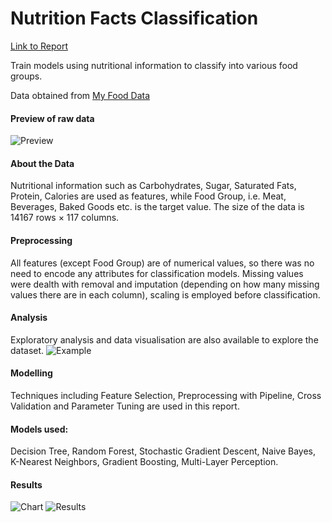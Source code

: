 # Nutrition Facts Classification

[Link to Report](https://github.com/pymche/Machine-Learning-Nutrition-Classification/blob/master/Nutrition_Analysis.ipynb)

Train models using nutritional information to classify into various food groups.

Data obtained from [My Food Data](https://tools.myfooddata.com/nutrition-facts-database-spreadsheet.php)

#### Preview of raw data
![Preview](https://i.imgur.com/mPxcRaQ.png)

#### About the Data

Nutritional information such as Carbohydrates, Sugar, Saturated Fats, Protein, Calories are used as features, while Food Group, i.e. Meat, Beverages, Baked Goods etc. is the target value. The size of the data is 14167 rows × 117 columns.

#### Preprocessing

All features (except Food Group) are of numerical values, so there was no need to encode any attributes for classification models. Missing values were dealth with removal and imputation (depending on how many missing values there are in each column), scaling is employed before classification.

#### Analysis

Exploratory analysis and data visualisation are also available to explore the dataset.
![Example](https://i.imgur.com/K19LOWm.png)

#### Modelling

Techniques including Feature Selection, Preprocessing with Pipeline, Cross Validation and Parameter Tuning are used in this report. 

#### Models used: 
Decision Tree, Random Forest, Stochastic Gradient Descent, Naive Bayes, K-Nearest Neighbors, Gradient Boosting, Multi-Layer Perception.

#### Results
![Chart](https://i.imgur.com/RPNQj6u.png)
![Results](https://i.imgur.com/Gh8PUXV.png)
